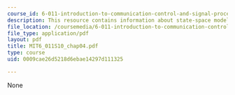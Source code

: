 ```yaml
---
course_id: 6-011-introduction-to-communication-control-and-signal-processing-spring-2010
description: This resource contains information about state-space models.
file_location: /coursemedia/6-011-introduction-to-communication-control-and-signal-processing-spring-2010/0009cae26d5218d6ebae14297d111325_MIT6_011S10_chap04.pdf
file_type: application/pdf
layout: pdf
title: MIT6_011S10_chap04.pdf
type: course
uid: 0009cae26d5218d6ebae14297d111325

---
```

None